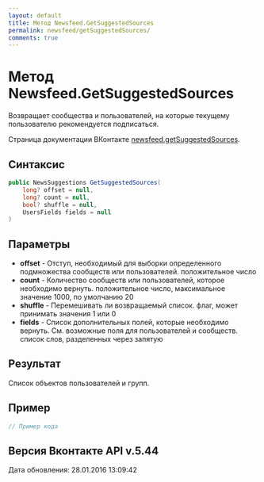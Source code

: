 ```yaml
---
layout: default
title: Метод Newsfeed.GetSuggestedSources
permalink: newsfeed/getSuggestedSources/
comments: true
---
```

# Метод Newsfeed.GetSuggestedSources
Возвращает сообщества и пользователей, на которые текущему пользователю рекомендуется подписаться.

Страница документации ВКонтакте [newsfeed.getSuggestedSources](https://vk.com/dev/newsfeed.getSuggestedSources).
## Синтаксис
``` csharp
public NewsSuggestions GetSuggestedSources(
	long? offset = null,
	long? count = null,
	bool? shuffle = null,
	UsersFields fields = null
)
```

## Параметры
+ **offset** - Отступ, необходимый для выборки определенного подмножества сообществ или пользователей. положительное число
+ **count** - Количество сообществ или пользователей, которое необходимо вернуть. положительное число, максимальное значение 1000, по умолчанию 20
+ **shuffle** - Перемешивать ли возвращаемый список. флаг, может принимать значения 1 или 0
+ **fields** - Список дополнительных полей, которые необходимо вернуть. См. возможные поля для пользователей и сообществ. список слов, разделенных через запятую

## Результат
Список объектов пользователей и групп.

## Пример
``` csharp
// Пример кода
```

## Версия Вконтакте API v.5.44
Дата обновления: 28.01.2016 13:09:42
